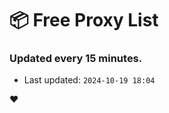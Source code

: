 # :package: Free Proxy List
### Updated every 15 minutes.

- Last updated: `2024-10-19 18:04`

:heart:
